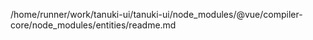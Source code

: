 /home/runner/work/tanuki-ui/tanuki-ui/node_modules/@vue/compiler-core/node_modules/entities/readme.md
